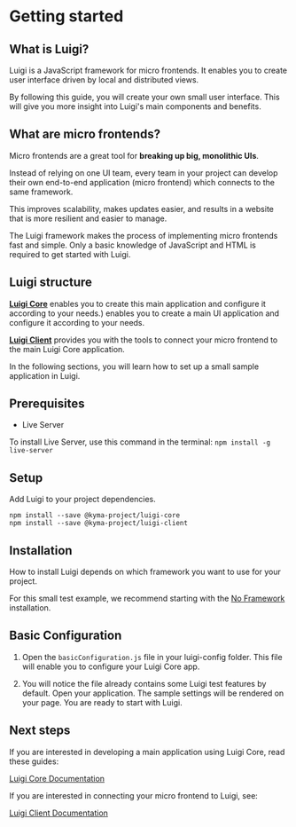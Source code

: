 # Getting started 

## What is Luigi?

Luigi is a JavaScript framework for micro frontends. It enables you to create user interface driven by local and distributed views. 

By following this guide, you will create your own small user interface. This will give you more insight into Luigi's main components and benefits. 

## What are micro frontends? 

Micro frontends are a great tool for **breaking up big, monolithic UIs**. 

Instead of relying on one UI team, every team in your project can develop their own end-to-end application (micro frontend) which connects to the same framework. 

This improves scalability, makes updates easier, and results in a website that is more resilient and easier to manage. 

The Luigi framework makes the process of implementing micro frontends fast and simple. Only a basic knowledge of JavaScript and HTML is required to get started with Luigi. 

## Luigi structure

[**Luigi Core**](https://github.com/SAP/luigi/blob/master/docs/README.md#luigi-core) enables you to create this main application and configure it according to your needs.) enables you to create a main UI application and configure it according to your needs.

[**Luigi Client**](https://github.com/SAP/luigi/blob/master/docs/README.md#luigi-core) provides you with the tools to connect your micro frontend to the main Luigi Core application. 

In the following sections, you will learn how to set up a small sample application in Luigi. 

## Prerequisites 

- Live Server

To install Live Server, use this command in the terminal:
`npm install -g live-server`

## Setup 

Add Luigi to your project dependencies. 

```
npm install --save @kyma-project/luigi-core
npm install --save @kyma-project/luigi-client
```
## Installation

How to install Luigi depends on which framework you want to use for your project.

For this small test example, we recommend starting with the [No Framework](https://github.com/SAP/luigi/blob/master/docs/application-setup.md#application-setup-for-an-application-not-using-a-framework) installation.


## Basic Configuration

1. Open the `basicConfiguration.js` file in your luigi-config folder. This file will enable you to configure your Luigi Core app. 

2. You will notice the file already contains some Luigi test features by default. Open your application. The sample settings will be rendered on your page. You are ready to start with Luigi. 

## Next steps

If you are interested in developing a main application using Luigi Core, read these guides:

[Luigi Core Documentation](https://github.com/SAP/luigi/blob/master/docs/README.md#luigi-core)

If you are interested in connecting your micro frontend to Luigi, see: 

[Luigi Client Documentation](https://github.com/SAP/luigi/blob/master/docs/README.md#luigi-core)



